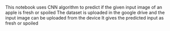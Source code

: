 This notebook uses CNN algorithm to predict if the given input image of an apple is fresh or spoiled
The dataset is uploaded in the google drive and the input image can be uploaded from the device
It gives the predicted input as fresh or spoiled

